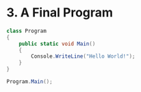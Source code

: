 # 3. A Final Program

```csharp
class Program
{
	public static void Main()
	{
		Console.WriteLine("Hello World!");
	}
}

Program.Main();
```